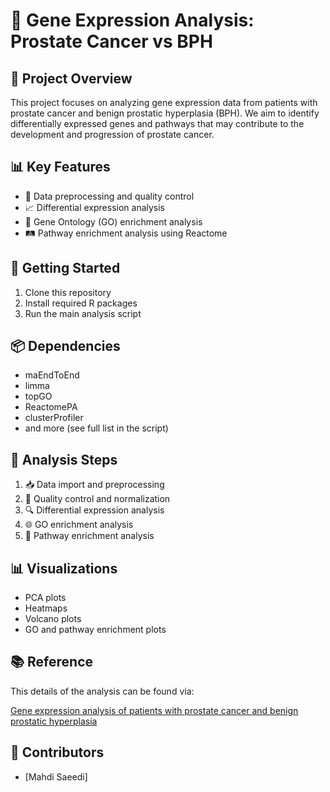# 🧬 Gene Expression Analysis: Prostate Cancer vs BPH

## 🔬 Project Overview

This project focuses on analyzing gene expression data from patients with prostate cancer and benign prostatic hyperplasia (BPH). We aim to identify differentially expressed genes and pathways that may contribute to the development and progression of prostate cancer.

## 📊 Key Features

- 🧪 Data preprocessing and quality control
- 📈 Differential expression analysis
- 🌳 Gene Ontology (GO) enrichment analysis
- 🛤️ Pathway enrichment analysis using Reactome

## 🚀 Getting Started

1. Clone this repository
2. Install required R packages
3. Run the main analysis script

## 📦 Dependencies

- maEndToEnd
- limma
- topGO
- ReactomePA
- clusterProfiler
- and more (see full list in the script)

## 📝 Analysis Steps

1. 📥 Data import and preprocessing
2. 🧹 Quality control and normalization
3. 🔍 Differential expression analysis
4. 🌐 GO enrichment analysis
5. 🧩 Pathway enrichment analysis

## 📊 Visualizations

- PCA plots
- Heatmaps
- Volcano plots
- GO and pathway enrichment plots

## 📚 Reference

This details of the analysis can be found via:

[Gene expression analysis of patients with prostate cancer and benign prostatic hyperplasia](https://www.medrxiv.org/content/medrxiv/early/2022/12/22/2022.12.21.22283808.full.pdf)

## 👥 Contributors

- [Mahdi Saeedi]

